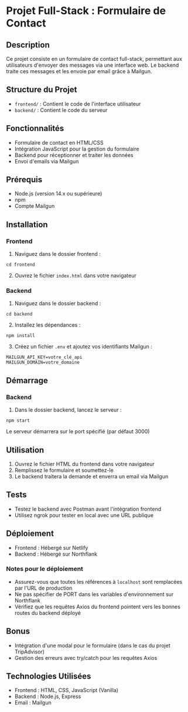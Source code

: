 # Projet Full-Stack : Formulaire de Contact

## Description
Ce projet consiste en un formulaire de contact full-stack, permettant aux utilisateurs d'envoyer des messages via une interface web. Le backend traite ces messages et les envoie par email grâce à Mailgun.

## Structure du Projet
- `frontend/` : Contient le code de l'interface utilisateur
- `backend/` : Contient le code du serveur

## Fonctionnalités
- Formulaire de contact en HTML/CSS
- Intégration JavaScript pour la gestion du formulaire
- Backend pour réceptionner et traiter les données
- Envoi d'emails via Mailgun

## Prérequis
- Node.js (version 14.x ou supérieure)
- npm
- Compte Mailgun

## Installation

### Frontend
1. Naviguez dans le dossier frontend :

````
cd frontend
````
2. Ouvrez le fichier `index.html` dans votre navigateur

### Backend
1. Naviguez dans le dossier backend :
````
cd backend
``````
2. Installez les dépendances :

`````
npm install 
`````
3. Créez un fichier `.env` et ajoutez vos identifiants Mailgun :

````
MAILGUN_API_KEY=votre_clé_api
MAILGUN_DOMAIN=votre_domaine
`````

## Démarrage

### Backend
1. Dans le dossier backend, lancez le serveur :

````
npm start
````
Le serveur démarrera sur le port spécifié (par défaut 3000)

## Utilisation
1. Ouvrez le fichier HTML du frontend dans votre navigateur
2. Remplissez le formulaire et soumettez-le
3. Le backend traitera la demande et enverra un email via Mailgun

## Tests
- Testez le backend avec Postman avant l'intégration frontend
- Utilisez ngrok pour tester en local avec une URL publique

## Déploiement
- Frontend : Hébergé sur Netlify
- Backend : Hébergé sur Northflank

### Notes pour le déploiement
- Assurez-vous que toutes les références à `localhost` sont remplacées par l'URL de production
- Ne pas spécifier de PORT dans les variables d'environnement sur Northflank
- Vérifiez que les requêtes Axios du frontend pointent vers les bonnes routes du backend déployé

## Bonus
- Intégration d'une modal pour le formulaire (dans le cas du projet TripAdvisor)
- Gestion des erreurs avec try/catch pour les requêtes Axios

## Technologies Utilisées
- Frontend : HTML, CSS, JavaScript (Vanilla)
- Backend : Node.js, Express
- Email : Mailgun


